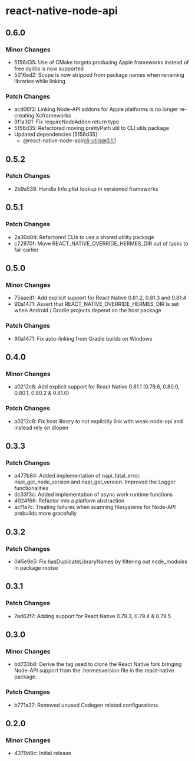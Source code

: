 # react-native-node-api

## 0.6.0

### Minor Changes

- 5156d35: Use of CMake targets producing Apple frameworks instead of free dylibs is now supported
- 5016ed2: Scope is now stripped from package names when renaming libraries while linking

### Patch Changes

- acd06f2: Linking Node-API addons for Apple platforms is no longer re-creating Xcframeworks
- 9f1a301: Fix requireNodeAddon return type
- 5156d35: Refactored moving prettyPath util to CLI utils package
- Updated dependencies [5156d35]
  - @react-native-node-api/cli-utils@0.1.1

## 0.5.2

### Patch Changes

- 2b9a538: Handle Info.plist lookup in versioned frameworks

## 0.5.1

### Patch Changes

- 2a30d8d: Refactored CLIs to use a shared utility package
- c72970f: Move REACT_NATIVE_OVERRIDE_HERMES_DIR out of tasks to fail earlier

## 0.5.0

### Minor Changes

- 75aaed1: Add explicit support for React Native 0.81.2, 0.81.3 and 0.81.4
- 90a1471: Assert that REACT_NATIVE_OVERRIDE_HERMES_DIR is set when Android / Gradle projects depend on the host package

### Patch Changes

- 90a1471: Fix auto-linking from Gradle builds on Windows

## 0.4.0

### Minor Changes

- a0212c8: Add explicit support for React Native 0.81.1 (0.79.6, 0.80.0, 0.80.1, 0.80.2 & 0.81.0)

### Patch Changes

- a0212c8: Fix host library to not explicitly link with weak-node-api and instead rely on dlopen

## 0.3.3

### Patch Changes

- a477b84: Added implementation of napi_fatal_error, napi_get_node_version and napi_get_version. Improved the Logger functionalities
- dc33f3c: Added implementation of async work runtime functions
- 4924f66: Refactor into a platform abstraction
- acf1a7c: Treating failures when scanning filesystems for Node-API prebuilds more gracefully

## 0.3.2

### Patch Changes

- 045e9e5: Fix hasDuplicateLibraryNames by filtering out node_modules in package rootse

## 0.3.1

### Patch Changes

- 7ad62f7: Adding support for React Native 0.79.3, 0.79.4 & 0.79.5

## 0.3.0

### Minor Changes

- bd733b8: Derive the tag used to clone the React Native fork bringing Node-API support from the .hermesversion file in the react-native package.

### Patch Changes

- b771a27: Removed unused Codegen related configurations.

## 0.2.0

### Minor Changes

- 4379d8c: Initial release
